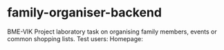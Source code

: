 # family-organiser-backend
BME-VIK Project laboratory task on organising family members, events or common shopping lists.
Test users:
Homepage: